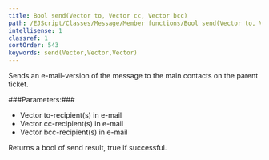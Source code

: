 ```yaml
---
title: Bool send(Vector to, Vector cc, Vector bcc)
path: /EJScript/Classes/Message/Member functions/Bool send(Vector to, Vector cc, Vector bcc)
intellisense: 1
classref: 1
sortOrder: 543
keywords: send(Vector,Vector,Vector)
---
```


Sends an e-mail-version of the message to the main contacts on the parent ticket.



###Parameters:###


 - Vector to-recipient(s) in e-mail
 - Vector cc-recipient(s) in e-mail
 - Vector bcc-recipient(s) in e-mail


Returns a bool of send result, true if successful.


